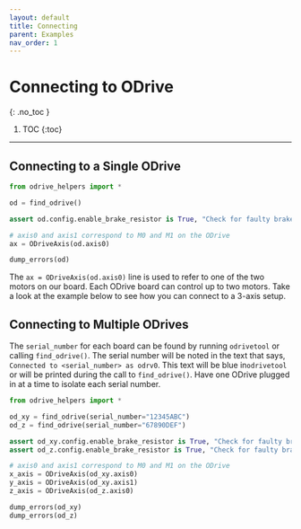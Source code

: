 ```yaml
---
layout: default
title: Connecting
parent: Examples
nav_order: 1
---
```


# Connecting to ODrive
{: .no_toc }

1. TOC
{:toc}
---
## Connecting to a Single ODrive
```python
from odrive_helpers import *

od = find_odrive()

assert od.config.enable_brake_resistor is True, "Check for faulty brake resistor."

# axis0 and axis1 correspond to M0 and M1 on the ODrive
ax = ODriveAxis(od.axis0)

dump_errors(od)
```
The `ax = ODriveAxis(od.axis0)` line is used to refer to one of the two motors on our board. Each ODrive board can
control up to two motors. Take a look at the example below to see how you can connect to a 3-axis setup.

## Connecting to Multiple ODrives
The `serial_number` for each board can be found by running `odrivetool` or calling `find_odrive()`. The serial number 
will be noted in the text that says, `Connected to <serial_number> as odrv0`. This text will be blue in`odrivetool` or 
will be printed during the call to `find_odrive()`. Have one ODrive plugged in at a time to isolate each serial number.
```python
from odrive_helpers import *

od_xy = find_odrive(serial_number="12345ABC")
od_z = find_odrive(serial_number="67890DEF")

assert od_xy.config.enable_brake_resistor is True, "Check for faulty brake resistor."
assert od_z.config.enable_brake_resistor is True, "Check for faulty brake resistor."

# axis0 and axis1 correspond to M0 and M1 on the ODrive
x_axis = ODriveAxis(od_xy.axis0)
y_axis = ODriveAxis(od_xy.axis1)
z_axis = ODriveAxis(od_z.axis0)

dump_errors(od_xy)
dump_errors(od_z)
```